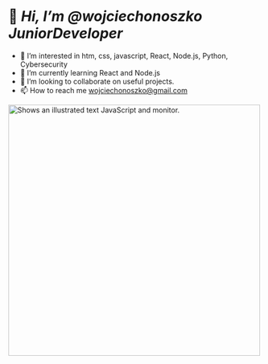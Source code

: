 

# 👋 ***Hi, I’m @wojciechonoszko JuniorDeveloper***
- 👀 I’m interested in htm, css, javascript, React, Node.js, Python, Cybersecurity
- 🌱 I’m currently learning React and Node.js
- 💞️ I’m looking to collaborate on useful projects.
- 📫 How to reach me wojciechonoszko@gmail.com


<picture>
   <img alt="Shows an illustrated text JavaScript and monitor." src="https://1.bp.blogspot.com/-pdqcVeIQp64/XDX7TzdRdcI/AAAAAAAAM8E/ZmGuB6caZqIGmEflGHcj3zgXJJrmqRLdgCLcBGAs/w1200-h630-p-k-no-nu/Free%2BCourses%2Bto%2Blearn%2BJavaScript.jpg" width="500">
</picture>

<!---
wojciechonoszko/wojciechonoszko is a ✨ special ✨ repository because its `README.md` (this file) appears on your GitHub profile.
You can click the Preview link to take a look at your changes.
--->
